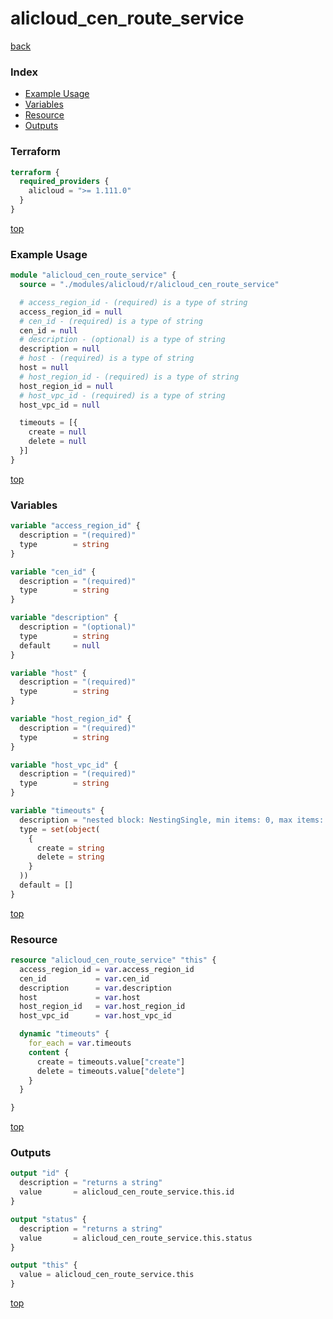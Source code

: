 # alicloud_cen_route_service

[back](../alicloud.md)

### Index

- [Example Usage](#example-usage)
- [Variables](#variables)
- [Resource](#resource)
- [Outputs](#outputs)

### Terraform

```terraform
terraform {
  required_providers {
    alicloud = ">= 1.111.0"
  }
}
```

[top](#index)

### Example Usage

```terraform
module "alicloud_cen_route_service" {
  source = "./modules/alicloud/r/alicloud_cen_route_service"

  # access_region_id - (required) is a type of string
  access_region_id = null
  # cen_id - (required) is a type of string
  cen_id = null
  # description - (optional) is a type of string
  description = null
  # host - (required) is a type of string
  host = null
  # host_region_id - (required) is a type of string
  host_region_id = null
  # host_vpc_id - (required) is a type of string
  host_vpc_id = null

  timeouts = [{
    create = null
    delete = null
  }]
}
```

[top](#index)

### Variables

```terraform
variable "access_region_id" {
  description = "(required)"
  type        = string
}

variable "cen_id" {
  description = "(required)"
  type        = string
}

variable "description" {
  description = "(optional)"
  type        = string
  default     = null
}

variable "host" {
  description = "(required)"
  type        = string
}

variable "host_region_id" {
  description = "(required)"
  type        = string
}

variable "host_vpc_id" {
  description = "(required)"
  type        = string
}

variable "timeouts" {
  description = "nested block: NestingSingle, min items: 0, max items: 0"
  type = set(object(
    {
      create = string
      delete = string
    }
  ))
  default = []
}
```

[top](#index)

### Resource

```terraform
resource "alicloud_cen_route_service" "this" {
  access_region_id = var.access_region_id
  cen_id           = var.cen_id
  description      = var.description
  host             = var.host
  host_region_id   = var.host_region_id
  host_vpc_id      = var.host_vpc_id

  dynamic "timeouts" {
    for_each = var.timeouts
    content {
      create = timeouts.value["create"]
      delete = timeouts.value["delete"]
    }
  }

}
```

[top](#index)

### Outputs

```terraform
output "id" {
  description = "returns a string"
  value       = alicloud_cen_route_service.this.id
}

output "status" {
  description = "returns a string"
  value       = alicloud_cen_route_service.this.status
}

output "this" {
  value = alicloud_cen_route_service.this
}
```

[top](#index)